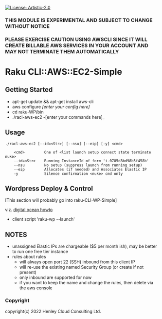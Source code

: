 [![License: Artistic-2.0](https://img.shields.io/badge/License-Artistic%202.0-0298c3.svg)](https://opensource.org/licenses/Artistic-2.0)

### THIS MODULE IS EXPERIMENTAL AND SUBJECT TO CHANGE WITHOUT NOTICE
### PLEASE EXERCISE CAUTION USING AWSCLI SINCE IT WILL CREATE BILLABLE AWS SERVICES IN YOUR ACCOUNT AND MAY NOT TERMINATE THEM AUTOMATICALLY

# Raku CLI::AWS::EC2-Simple

## Getting Started

- apt-get update && apt-get install aws-cli
- aws configure _[enter your config here]_
- cd raku-WP/bin
- ./racl-aws-ec2 -[enter your commands here]_

## Usage

```
./racl-aws-ec2 [--id=<Str>] [--nsu] [--eip] [-y] <cmd>
  
    <cmd>         One of <list launch setup connect state terminate nuke>
    --id=<Str>    Running InstanceId of form 'i-0785d8bd98b5f458b'
    --nsu         No setup (suppress launch from running setup)
    --eip         Allocates (if needed) and Associates Elastic IP
    -y            Silence confirmation <nuke> cmd only
```

## Wordpress Deploy & Control

[This section will probably go into raku-CLI-WP-Simple]

viz. [digital ocean howto](https://www.digitalocean.com/community/tutorials/how-to-install-wordpress-with-docker-compose#step-3-defining-services-with-docker-compose)

- client script 'raku-wp --launch'


## NOTES

- unassigned Elastic IPs are chargeable ($5 per month ish), may be better to run one free tier instance
- rules about rules
  - will always open port 22 (SSH) inbound from this client IP
  - will re-use the existing named Security Group (or create if not present)
  - only inbound are supported for now 
  -  if you want to keep the name and change the rules, then delete via the aws console

### Copyright
copyright(c) 2022 Henley Cloud Consulting Ltd.
